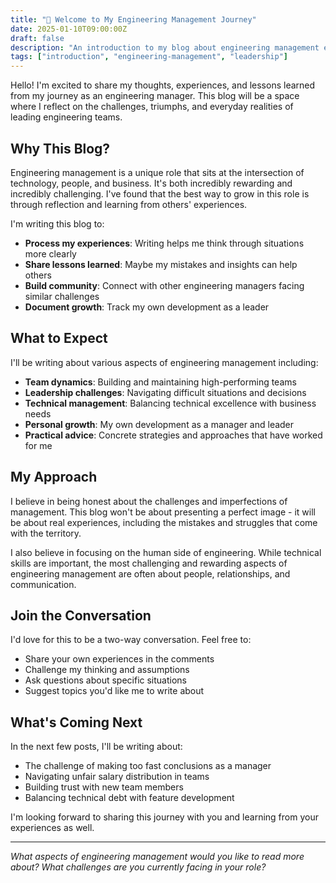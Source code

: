 ```yaml
---
title: "🚀 Welcome to My Engineering Management Journey"
date: 2025-01-10T09:00:00Z
draft: false
description: "An introduction to my blog about engineering management experiences and lessons learned"
tags: ["introduction", "engineering-management", "leadership"]
---
```


Hello! I'm excited to share my thoughts, experiences, and lessons learned from my journey as an engineering manager. This blog will be a space where I reflect on the challenges, triumphs, and everyday realities of leading engineering teams.

## Why This Blog?

Engineering management is a unique role that sits at the intersection of technology, people, and business. It's both incredibly rewarding and incredibly challenging. I've found that the best way to grow in this role is through reflection and learning from others' experiences.

I'm writing this blog to:
- **Process my experiences**: Writing helps me think through situations more clearly
- **Share lessons learned**: Maybe my mistakes and insights can help others
- **Build community**: Connect with other engineering managers facing similar challenges
- **Document growth**: Track my own development as a leader

## What to Expect

I'll be writing about various aspects of engineering management including:
- **Team dynamics**: Building and maintaining high-performing teams
- **Leadership challenges**: Navigating difficult situations and decisions
- **Technical management**: Balancing technical excellence with business needs
- **Personal growth**: My own development as a manager and leader
- **Practical advice**: Concrete strategies and approaches that have worked for me

## My Approach

I believe in being honest about the challenges and imperfections of management. This blog won't be about presenting a perfect image - it will be about real experiences, including the mistakes and struggles that come with the territory.

I also believe in focusing on the human side of engineering. While technical skills are important, the most challenging and rewarding aspects of engineering management are often about people, relationships, and communication.

## Join the Conversation

I'd love for this to be a two-way conversation. Feel free to:
- Share your own experiences in the comments
- Challenge my thinking and assumptions
- Ask questions about specific situations
- Suggest topics you'd like me to write about

## What's Coming Next

In the next few posts, I'll be writing about:
- The challenge of making too fast conclusions as a manager
- Navigating unfair salary distribution in teams
- Building trust with new team members
- Balancing technical debt with feature development

I'm looking forward to sharing this journey with you and learning from your experiences as well.

---

*What aspects of engineering management would you like to read more about? What challenges are you currently facing in your role?*
